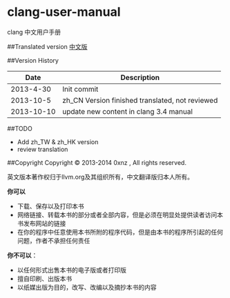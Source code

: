 clang-user-manual
=================

clang 中文用户手册

##Translated version
[中文版](./clang-user-manual.md)

##Version History

Date | Description
-----| -----------
2013-4-30 | Init commit
2013-10-5 | zh\_CN Version finished translated, not reviewed
2013-10-10 | update new content in clang 3.4 manual

##TODO
* Add zh\_TW & zh\_HK version
* review translation

##Copyright
Copyright &copy; 2013-2014 0xnz <yunxinyi AT gmail DOT com>, All rights reserved.

英文版本著作权归于llvm.org及其组织所有，中文翻译版归本人所有。

**你可以**

* 下载、保存以及打印本书
* 网络链接、转载本书的部分或者全部内容，但是必须在明显处提供读者访问本书发布网站的链接
* 在你的程序中任意使用本书所附的程序代码，但是由本书的程序所引起的任何问题，作者不承担任何责任

**你不可以**：

* 以任何形式出售本书的电子版或者打印版
* 擅自印刷、出版本书
* 以纸媒出版为目的，改写、改编以及摘抄本书的内容
